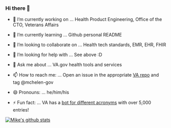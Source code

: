 ### Hi there 👋

<!--
**mchelen-gov/mchelen-gov** is a ✨ _special_ ✨ repository because its `README.md` (this file) appears on your GitHub profile.
-->


- 🔭 I’m currently working on ...
Health Product Engineering, Office of the CTO, Veterans Affairs

- 🌱 I’m currently learning ...
Github personal README

- 👯 I’m looking to collaborate on ...
Health tech standards, EMR, EHR, FHIR

- 🤔 I’m looking for help with ...
See above :D

- 💬 Ask me about ...
VA.gov health tools and services

- 📫 How to reach me: ...
Open an issue in the appropriate [VA repo](https://github.com/department-of-veterans-affairs) and tag @mchelen-gov

- 😄 Pronouns: ...
he/him/his

- ⚡ Fun fact: ...
VA has a [bot for different acronyms](https://github.com/department-of-veterans-affairs/acronyms) with over 5,000 entries!


[![Mike's github stats](https://github-readme-stats.vercel.app/api?username=mchelen-gov)](https://github.com/anuraghazra/github-readme-stats)
